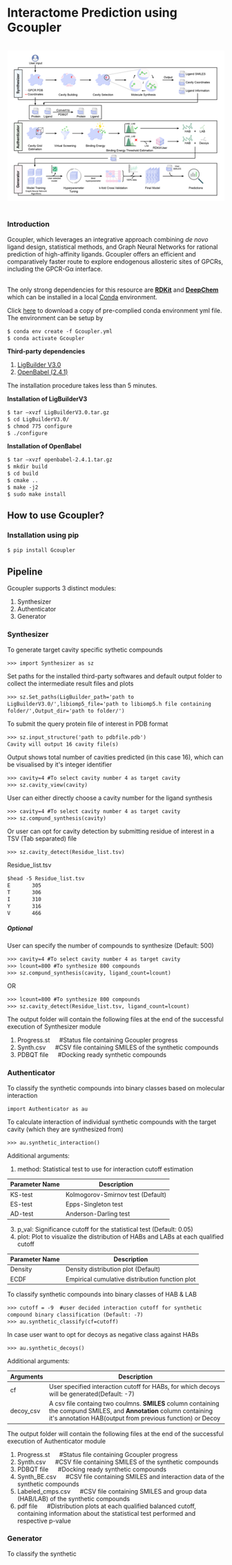 # Interactome Prediction using Gcoupler
 <br>
<div align="center">
<img src="Images/Overview.png"></div>
<br>

### Introduction

Gcoupler, which leverages an integrative approach combining _de novo_ ligand design, statistical methods, and Graph Neural Networks for rational prediction of high-affinity ligands. Gcoupler offers an efficient and comparatively faster route to explore endogenous allosteric sites of GPCRs, including the GPCR-Gα interface. <br/><br/>


The only strong dependencies for this resource are [**RDKit**](https://www.rdkit.org/) and [**DeepChem**](https://github.com/deepchem/deepchem) which can be installed in a local [Conda](https://conda.io/) environment.


Click [here]() to download a copy of pre-complied conda environment yml file. The environment can be setup by 
```
$ conda env create -f Gcoupler.yml
$ conda activate Gcoupler
```

**Third-party dependencies**
1. [LigBuilder V3.0]()
2. [OpenBabel (2.4.1)]()

The installation procedure takes less than 5 minutes.

**Installation of LigBuilderV3**
```
$ tar –xvzf LigBuilderV3.0.tar.gz
$ cd LigBuilderV3.0/
$ chmod 775 configure
$ ./configure
```
**Installation of OpenBabel**
```
$ tar –xvzf openbabel-2.4.1.tar.gz
$ mkdir build
$ cd build
$ cmake ..
$ make -j2
$ sudo make install
```

## How to use Gcoupler?


### Installation using pip 
```
$ pip install Gcoupler
```

## Pipeline
Gcoupler supports 3 distinct modules:<br/>
1. Synthesizer
2. Authenticator
3. Generator

### Synthesizer

To generate target cavity specific sythetic compounds 
```
>>> import Synthesizer as sz
```
Set paths for the installed third-party softwares and default output folder to collect the intermediate result files and plots
```
>>> sz.Set_paths(LigBuilder_path='path to LigBuilderV3.0/',libiomp5_file='path to libiomp5.h file containing folder/',Output_dir='path to folder/')
```
To submit the query protein file of interest in PDB format
```
>>> sz.input_structure('path to pdbfile.pdb')
Cavity will output 16 cavity file(s)
```
Output shows total number of cavities predicted (in this case 16), which can be visualised by it's integer identifier
```
>>> cavity=4 #To select cavity number 4 as target cavity
>>> sz.cavity_view(cavity)
```

User can either directly choose a cavity number for the ligand synthesis
```
>>> cavity=4 #To select cavity number 4 as target cavity
>>> sz.compund_synthesis(cavity)
```
Or user can opt for cavity detection by submitting residue of interest in a TSV (Tab separated) file
```
>>> sz.cavity_detect(Residue_list.tsv)
```
Residue_list.tsv
```
$head -5 Residue_list.tsv
E       305
T       306
I       310
Y       316
V       466
```

##### Optional 

User can specify the number of compounds to synthesize (Default: 500)
```
>>> cavity=4 #To select cavity number 4 as target cavity
>>> lcount=800 #To synthesize 800 compounds 
>>> sz.compund_synthesis(cavity, ligand_count=lcount)
```
OR
```
>>> lcount=800 #To synthesize 800 compounds 
>>> sz.cavity_detect(Residue_list.tsv, ligand_count=lcount)
```

The output folder will contain the following files at the end of the successful execution of Synthesizer module
 1. Progress.st &emsp; #Status file containing Gcoupler progress
 2. Synth.csv &emsp; #CSV file containing SMILES of the synthetic compounds 
 3. PDBQT file &emsp; #Docking ready synthetic compounds



### Authenticator

To classify the synthetic compounds into binary classes based on molecular interaction
```
import Authenticator as au
```
To calculate interaction of individual synthetic compounds with the target cavity (which they are synthesized from)
```
>>> au.synthetic_interaction()
```
Additional arguments:
1. method: Statistical test to use for interaction cutoff estimation

| Parameter Name | Description |
| -------- | -------- |
| KS-test | Kolmogorov-Smirnov test (Default) |
| ES-test | Epps-Singleton test |
| AD-test | Anderson-Darling test |

3. p_val: Significance cutoff for the statistical test (Default: 0.05)
4. plot: Plot to visualize the distribution of HABs and LABs at each qualified cutoff

| Parameter Name | Description |
| -------- | -------- |
| Density | Density distribution plot (Default) |
| ECDF | Empirical cumulative distribution function plot |

To classify synthetic compounds into binary classes of HAB & LAB
```
>>> cutoff = -9  #user decided interaction cutoff for synthetic compound binary classification (Default: -7)
>>> au.synthetic_classify(cf=cutoff)
```

In case user want to opt for decoys as negative class against HABs
```
>>> au.synthetic_decoys()
```
Additional arguments:

| Arguments | Description |
| -------- | -------- |
| cf | User specified interaction cutoff for HABs, for which decoys will be generated(Default: -7) |
| decoy_csv | A csv file containg two coulmns. **SMILES** column containing the compund SMILES, and **Annotation** column containing it's annotation HAB(output from previous function) or Decoy |

The output folder will contain the following files at the end of the successful execution of Authenticator module
 1. Progress.st &emsp; #Status file containing Gcoupler progress
 2. Synth.csv &emsp; #CSV file containing SMILES of the synthetic compounds 
 3. PDBQT file &emsp; #Docking ready synthetic compounds
 4. Synth_BE.csv &emsp; #CSV file containing SMILES and interaction data of the synthetic compounds
 5. Labeled_cmps.csv &emsp; #CSV file containing SMILES and group data (HAB/LAB) of the synthetic compounds
 6. pdf file &emsp; #Distribution plots at each qualified balanced cutoff, containing information about the statistical test performed and respective p-value




### Generator

To classify the synthetic
